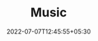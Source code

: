 ---
title: "Music"
description: "Music Related Media"
date: 2022-07-07T12:45:55+05:30
draft: false
---